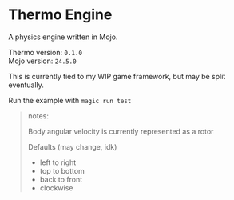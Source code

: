 # Thermo Engine

A physics engine written in Mojo.

Thermo version: `0.1.0`  
Mojo version: `24.5.0`

This is currently tied to my WIP game framework, but may be split eventually.

Run the example with `magic run test`

> notes:
>
> Body angular velocity is currently represented as a rotor
>
>Defaults (may change, idk)
>- left to right
>- top to bottom
>- back to front
>- clockwise
